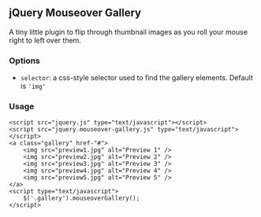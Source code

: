 ## jQuery Mouseover Gallery

A tiny little plugin to flip through thumbnail images as you roll your mouse right to left over them.

### Options

- `selector`: a css-style selector used to find the gallery elements. 
              Default is `'img'`

### Usage

    <script src="jquery.js" type="text/javascript"></script>
    <script src="jquery.mouseover-gallery.js" type="text/javascript"></script>
    <a class="gallery" href-"#">
        <img src="preview1.jpg" alt="Preview 1" />
        <img src="preview2.jpg" alt="Preview 2" />
        <img src="preview3.jpg" alt="Preview 3" />
        <img src="preview4.jpg" alt="Preview 4" />
        <img src="preview5.jpg" alt="Preview 5" />
    </a>
    <script type="text/javascript">
        $('.gallery').mouseoverGallery();
    </script>